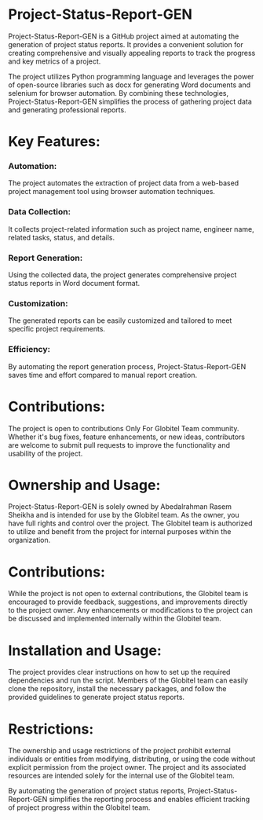 # Project-Status-Report-GEN


Project-Status-Report-GEN is a GitHub project aimed at automating the generation of project status reports. It provides a convenient solution for creating comprehensive and visually appealing reports to track the progress and key metrics of a project.

The project utilizes Python programming language and leverages the power of open-source libraries such as docx for generating Word documents and selenium for browser automation. By combining these technologies, Project-Status-Report-GEN simplifies the process of gathering project data and generating professional reports.

# Key Features:

### Automation: 
The project automates the extraction of project data from a web-based project management tool using browser automation techniques.
### Data Collection: 
It collects project-related information such as project name, engineer name, related tasks, status, and details.
### Report Generation: 
Using the collected data, the project generates comprehensive project status reports in Word document format.
### Customization:
The generated reports can be easily customized and tailored to meet specific project requirements.
### Efficiency: 
By automating the report generation process, Project-Status-Report-GEN saves time and effort compared to manual report creation.
# Contributions:
The project is open to contributions Only For Globitel Team community. Whether it's bug fixes, feature enhancements, or new ideas, contributors are welcome to submit pull requests to improve the functionality and usability of the project.

# Ownership and Usage:
Project-Status-Report-GEN is solely owned by Abedalrahman Rasem Sheikha and is intended for use by the Globitel team. As the owner, you have full rights and control over the project. The Globitel team is authorized to utilize and benefit from the project for internal purposes within the organization.

# Contributions:
While the project is not open to external contributions, the Globitel team is encouraged to provide feedback, suggestions, and improvements directly to the project owner. Any enhancements or modifications to the project can be discussed and implemented internally within the Globitel team.

# Installation and Usage:
The project provides clear instructions on how to set up the required dependencies and run the script. Members of the Globitel team can easily clone the repository, install the necessary packages, and follow the provided guidelines to generate project status reports.

# Restrictions:
The ownership and usage restrictions of the project prohibit external individuals or entities from modifying, distributing, or using the code without explicit permission from the project owner. The project and its associated resources are intended solely for the internal use of the Globitel team.

By automating the generation of project status reports, Project-Status-Report-GEN simplifies the reporting process and enables efficient tracking of project progress within the Globitel team.

